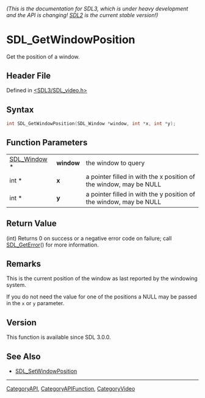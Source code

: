###### (This is the documentation for SDL3, which is under heavy development and the API is changing! [SDL2](https://wiki.libsdl.org/SDL2/) is the current stable version!)
# SDL_GetWindowPosition

Get the position of a window.

## Header File

Defined in [<SDL3/SDL_video.h>](https://github.com/libsdl-org/SDL/blob/main/include/SDL3/SDL_video.h)

## Syntax

```c
int SDL_GetWindowPosition(SDL_Window *window, int *x, int *y);
```

## Function Parameters

|                            |            |                                                                    |
| -------------------------- | ---------- | ------------------------------------------------------------------ |
| [SDL_Window](SDL_Window) * | **window** | the window to query                                                |
| int *                      | **x**      | a pointer filled in with the x position of the window, may be NULL |
| int *                      | **y**      | a pointer filled in with the y position of the window, may be NULL |

## Return Value

(int) Returns 0 on success or a negative error code on failure; call
[SDL_GetError](SDL_GetError)() for more information.

## Remarks

This is the current position of the window as last reported by the
windowing system.

If you do not need the value for one of the positions a NULL may be passed
in the `x` or `y` parameter.

## Version

This function is available since SDL 3.0.0.

## See Also

- [SDL_SetWindowPosition](SDL_SetWindowPosition)

----
[CategoryAPI](CategoryAPI), [CategoryAPIFunction](CategoryAPIFunction), [CategoryVideo](CategoryVideo)

